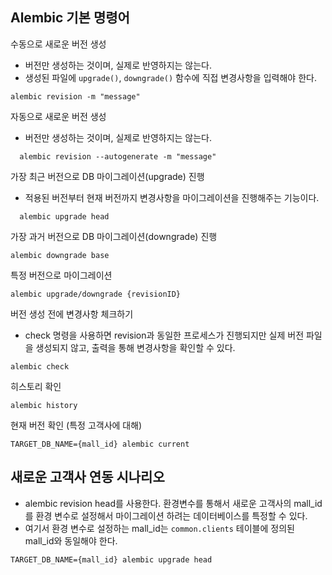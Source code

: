 ## Alembic 기본 명령어

수동으로 새로운 버전 생성

- 버전만 생성하는 것이며, 실제로 반영하지는 않는다.
- 생성된 파일에 `upgrade()`, `downgrade()` 함수에 직접 변경사항을 입력해야 한다.

```
alembic revision -m "message"
```

자동으로 새로운 버전 생성

- 버전만 생성하는 것이며, 실제로 반영하지는 않는다.

```
  alembic revision --autogenerate -m "message"
```

가장 최근 버전으로 DB 마이그레이션(upgrade) 진행

- 적용된 버전부터 현재 버전까지 변경사항을 마이그레이션을 진행해주는 기능이다.

```
  alembic upgrade head
  ```

가장 과거 버전으로 DB 마이그레이션(downgrade) 진행

```
alembic downgrade base
```

특정 버전으로 마이그레이션

```
alembic upgrade/downgrade {revisionID}
```

버전 생성 전에 변경사항 체크하기

- check 명령을 사용하면 revision과 동일한 프로세스가 진행되지만 실제 버전 파일을 생성되지 않고, 출력을 통해 변경사항을 확인할 수 있다.

```
alembic check
```

히스토리 확인

```
alembic history
```

현재 버전 확인 (특정 고객사에 대해)

```
TARGET_DB_NAME={mall_id} alembic current
```

## 새로운 고객사 연동 시나리오

- alembic revision head를 사용한다. 환경변수를 통해서 새로운 고객사의 mall_id를 환경 변수로 설정해서 마이그레이션 하려는 데이터베이스를 특정할 수 있다.
- 여기서 환경 변수로 설정하는 mall_id는 `common.clients` 테이블에 정의된 mall_id와 동일해야 한다.

```
TARGET_DB_NAME={mall_id} alembic upgrade head
```
